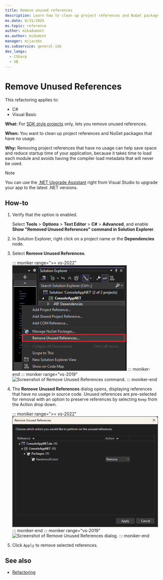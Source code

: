 ```yaml
---
title: Remove unused references
description: Learn how to clean up project references and NuGet packages that have no usage with the new Remove Unused References command.
ms.date: 8/15/2025
ms.topic: reference
author: mikadumont
ms.author: midumont
manager: mijacobs
ms.subservice: general-ide
dev_langs:
  - CSharp
  - VB
---
```

# Remove Unused References

This refactoring applies to:

- C#
- Visual Basic

**What:** For [SDK style projects](../../msbuild/how-to-use-project-sdk.md) only, lets you remove unused references.

**When:** You want to clean up project references and NuGet packages that have no usage.

**Why:** Removing project references that have no usage can help save space and reduce startup time of your application, because it takes time to load each module and avoids having the compiler load metadata that will never be used.

> [!NOTE]
> You can use the [.NET Upgrade Assistant](https://dotnet.microsoft.com/platform/upgrade-assistant) right from Visual Studio to upgrade your app to the latest .NET versions.

## How-to

1. Verify that the option is enabled.

   Select **Tools** > **Options** > **Text Editor** > **C#** > **Advanced**, and enable **Show "Removed Unused References" command in Solution Explorer**.

1. In Solution Explorer, right click on a project name or the **Dependencies** node.

1. Select **Remove Unused References**.

   ::: moniker range=">= vs-2022"
   ![Screenshot of Remove Unused References command.](media/vs-2022/remove-unused-references-command.png)
   ::: moniker-end
   ::: moniker range="vs-2019"
   ![Screenshot of Remove Unused References command.](media/remove-unused-references-command.png)
   ::: moniker-end

1. The **Remove Unused References** dialog opens, displaying references that have no usage in source code. Unused references are pre-selected for removal with an option to preserve references by selecting `Keep` from the Action drop down.

   ::: moniker range=">= vs-2022"
   ![Screenshot of Remove Unused References dialog.](media/vs-2022/remove-unused-references-dialog.png)
   ::: moniker-end
   ::: moniker range="vs-2019"
   ![Screenshot of Remove Unused References dialog.](media/remove-unused-references-dialog.png)
   ::: moniker-end

1. Click `Apply` to remove selected references.

## See also

- [Refactoring](../refactoring-in-visual-studio.md)
